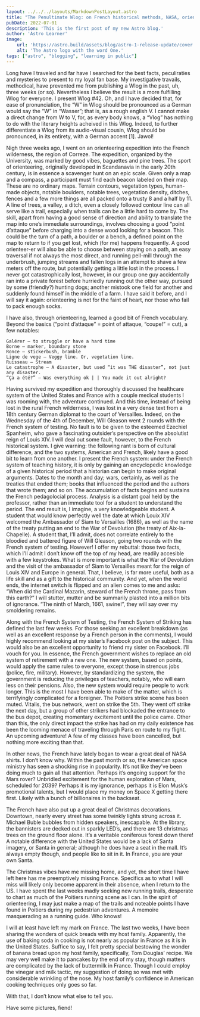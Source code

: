 ```yaml
---
layout: ../../../layouts/MarkdownPostLayout.astro
title: "The Penultimate Wlog: on French historical methods, NASA, orienteering, Christmas decorations, and a few other things"
pubDate: 2022-07-01
description: 'This is the first post of my new Astro blog.'
author: 'Astro Learner'
image:
    url: 'https://astro.build/assets/blog/astro-1-release-update/cover.jpeg' 
    alt: 'The Astro logo with the word One.'
tags: ["astro", "blogging", "learning in public"]
---
```


Long have I traveled and far have I searched for the best facts, peculiraties and mysteries to present to my loyal fan base. My investigative travails, methodical, have prevented me from publishing a Wlog in the past, uh, three weeks (or so). Nevertheless I believe the result is a more fulfilling Wlog for everyone. I present Wlog #42. Oh, and I have decided that, for ease of pronunciation, the “W” in Wlog should be pronounced as a German would say the “W” in “Wasser”; that is, as a rough english V. I cannot make a direct change from W to V, for, as every body knows, a “Vlog” has nothing to do with the literary heights acheived in this Wlog. Indeed, to further differentiate a Wlog from its audio-visual cousin, Wlog should be pronounced, in its entirety, with a German accent [1]. Jawol!

Nigh three weeks ago, I went on an orienteering expedition into the French wilderness, the region of Correze. The expedition, organized by the University, was marked by good vibes, baguettes and pine trees. The sport of orienteering, originally developed in Scandanavia in the early 20th century, is in essence a scavenger hunt on an epic scale. Given only a map and a compass, a participant must find each beacon labeled on their map. These are no ordinary maps. Terrain contours, vegetation types, human-made objects, notable boulders, notable trees, vegetation density, ditches, fences and a few more things are all packed onto a trusty 8 and a half by 11. A line of trees, a valley, a ditch, even a closely followed contour line can all serve like a trail, especially when trails can be a little hard to come by. The skill, apart from having a good sense of direction and ability to translate the map into one’s immediate surroundings, involves choosing a good “point d’attaque” before charging into a dense wood looking for a beacon. This could be the turn of a path, a boulder or a bench, a defined point on the map to return to if you get lost, which (for me) happens frequently. A good orienteer-er will also be able to choose between staying on a path, an easy traversal if not always the most direct, and running pell-mill through the underbrush, jumping streams and fallen logs in an attempt to shave a few meters off the route, but potentially getting a little lost in the process. I never got catastrophically lost, however, in our group one guy accidentally ran into a private forest before hurriedly running out the other way, pursued by some (friendly?) hunting dogs; another mistook one field for another and suddenly found himself in the middle of a farm. I have said it before, and I will say it again: orienteering is not for the faint of heart, nor those who fail to pack enough socks.

I have also, through orienteering, learned a good bit of French vocabulary. Beyond the basics (“point d’attaque” = point of attaque, “coupe!” = cut), a few notables:

    Galérer – to struggle or have a hard time
    Borne – marker, boundary stone
    Ronce – stickerbush, bramble
    Ligne de vege – Veggy line. Or, vegetation line.
    Ruisseau – Stream
    Le catastrophe – A disaster, but used “it was THE disaster”, not just any disaster.
    “Ça a été?” – Was everything ok | | You made it out alright?

Having survived my expedition and thoroughly discussed the healthcare system of the United States and France with a couple medical students I was rooming with, the adventure continued. And this time, instead of being lost in the rural French wilderness, I was lost in a very dense text from a 18th century German diplomat to the court of Versailles. Indeed, on the Wednesday of the 4th of December, Will Gleason went 2 rounds with the French system of testing. No fault is to be given to the esteemed Ezechiel Spanheim, who gave a fascinating outsider’s perspective on the absolutist reign of Louis XIV. I will deal out some fault, however, to the French historical system. I give warning: the following rant is born of cultural difference, and the two systems, American and French, likely have a good bit to learn from one another. I present the French system: under the French system of teaching history, it is only by gaining an encyclopedic knowledge of a given historical period that a historian can begin to make original arguments. Dates to the month and day; wars, certainly, as well as the treaties that ended them; books that influenced the period and the authors that wrote them; and so on. The accumulation of facts begins and sustains the French pedagolocial process. Analysis is a distant goal held by the professor, rather than an immediate tool for a student to understand the period. The end result is, I imagine, a very knowledgeable student. A student that would know perfectly well the date at which Louix XIV welcomed the Ambassador of Siam to Versailles (1686), as well as the name of the treaty putting an end to the War of Devolution (the treaty of Aix-la-Chapelle). A student that, I’ll admit, does not correlate entirely to the bloodied and battered figure of Will Gleason, going two rounds with the French system of testing. However! I offer my rebuttal: those two facts, which I’ll admit I don’t know off the top of my head, are readily accesible with a few keystrokes. What is more important is what the War of Devolution and the visit of the ambassador of Siam to Versailles meant for the reign of Louis XIV and Europe in general. That, I believe, is far more useful, both as a life skill and as a gift to the historical community. And yet, when the world ends, the internet switch is flipped and an alien comes to me and asks: “When did the Cardinal Mazarin, steward of the French throne, pass from this earth?” I will stutter, mutter and be summarily plasted into a million bits of ignorance. “The ninth of March, 1661, swine!”, they will say over my smoldering remains.

Along with the French System of Testing, the French System of Striking has defined the last few weeks. For those seeking an excellent breakdown (as well as an excellent response by a French person in the comments), I would highly recommend looking at my sister’s Facebook post on the subject. This would also be an excellent opportunity to friend my sister on Facebook. I’ll vouch for you. In essence, the French government wishes to replace an old system of retirement with a new one. The new system, based on points, would apply the same rules to everyone, except those in strenous jobs (police, fire, military). However, by standardizing the system, the government is reducing the privileges of teachers, notably, who will earn less on their pensions. Also, the new system would require people to work longer. This is the most I have been able to make of the matter, which is terrifyingly complicated for a foreigner. The Poitiers strike scene has been muted. Vitalis, the bus network, went on strike the 5th. They went off strike the next day, but a group of other strikers had blockaded the entrance to the bus depot, creating momentary excitement until the police came. Other than this, the only direct impact the strike has had on my daily existence has been the looming menace of traveling through Paris en route to my flight. An upcoming adventure! A few of my classes have been cancelled, but nothing more exciting than that.

In other news, the French have lately began to wear a great deal of NASA shirts. I don’t know why. Within the past month or so, the American space ministry has seen a shocking rise in popularity. It’s not like they’ve been doing much to gain all that attention. Perhaps it’s ongoing support for the Mars rover? Unbridled excitement for the human exploration of Mars, scheduled for 2039? Perhaps it is my ignorance, perhaps it is Elon Musk’s promotional talents, but I would place my money on Space X getting there first. Likely with a bunch of billionaires in the backseat.

The French have also put up a great deal of Christmas decorations. Downtown, nearly every street has some twinkly lights strung across it. Michael Buble bubbles from hidden speakers, inescapable. At the library, the bannisters are decked out in sparkly LED’s, and there are 13 christmas trees on the ground floor alone. It’s a veritable coniferous forest down there! A notable difference with the United States would be a lack of Santa imagery, or Santa in general; although he does have a seat in the mall. It’s always empty though, and people like to sit in it. In France, you are your own Santa.

The Christmas vibes have me missing home, and yet, the short time I have left here has me preemptively missing France. Specifics as to what I will miss will likely only become apparent in their absence, when I return to the US. I have spent the last weeks madly seeking new running trails, desperate to chart as much of the Poitiers running scene as I can. In the spirit of orienteering, I may just make a map of the trails and noteable points I have found in Poitiers during my pedestrian adventures. A memoire masquerading as a running guide. Who knows!

I will at least have left my mark on France. The last two weeks, I have been sharing the wonders of quick breads with my host family. Apparently, the use of baking soda in cooking is not nearly as popular in France as it is in the United States. Suffice to say, I felt pretty special bestowing the wonder of banana bread upon my host family, specifically, Tom Douglas’ recipe. We may very well make it to pancakes by the end of my stay, though matters are complicated by the lack of buttermilk in France. Though I could employ the vinegar and milk tactic, my suggestion of doing so was met with considerable wrinkling of the nose. My host family’s confidence in American cooking techniques only goes so far.

With that, I don’t know what else to tell you.

Have some pictures, fiend!